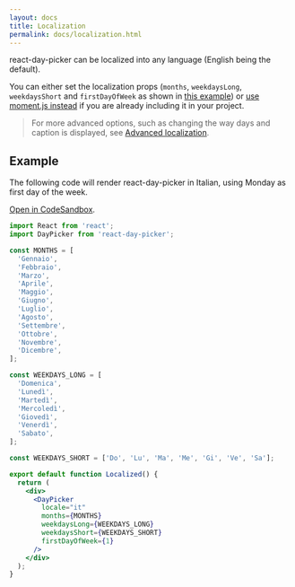 ```yaml
---
layout: docs
title: Localization
permalink: docs/localization.html
---
```


react-day-picker can be localized into any language (English being the default). 

You can either set the localization props (`months`, `weekdaysLong`, `weekdaysShort` and `firstDayOfWeek` as shown in [this example](Localization.html)) or [use moment.js instead](localization-moment.md) if you are already including it in your project.

> For more advanced options, such as changing the way days and caption is displayed, see [Advanced localization](localization-advanced.md).

## Example

The following code will render react-day-picker in Italian, using Monday as first day of the week.

[Open in CodeSandbox](https://codesandbox.io/s/0R72WgDPN).

```jsx
import React from 'react';
import DayPicker from 'react-day-picker';

const MONTHS = [
  'Gennaio',
  'Febbraio',
  'Marzo',
  'Aprile',
  'Maggio',
  'Giugno',
  'Luglio',
  'Agosto',
  'Settembre',
  'Ottobre',
  'Novembre',
  'Dicembre',
];

const WEEKDAYS_LONG = [
  'Domenica',
  'Lunedì',
  'Martedì',
  'Mercoledì',
  'Giovedì',
  'Venerdì',
  'Sabato',
];

const WEEKDAYS_SHORT = ['Do', 'Lu', 'Ma', 'Me', 'Gi', 'Ve', 'Sa'];

export default function Localized() {
  return (
    <div>
      <DayPicker
        locale="it"
        months={MONTHS}
        weekdaysLong={WEEKDAYS_LONG}
        weekdaysShort={WEEKDAYS_SHORT}
        firstDayOfWeek={1}
      />
    </div>
  );
}

```